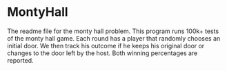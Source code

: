MontyHall
=========

The readme file for the monty hall problem.  This program runs 100k+ tests of the monty hall game.  Each round has a player that randomly chooses an initial door.  We then track his outcome if he keeps his original door or changes to the door left by the host.  Both winning percentages are reported.
